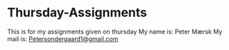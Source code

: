 # Thursday-Assignments
This is for my assignments given on thursday
My name is: Peter Mærsk
My mail is: Petersondergaard1@gmail.com
